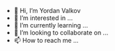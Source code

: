 - 👋 Hi, I’m Yordan Valkov
- 👀 I’m interested in ...
- 🌱 I’m currently learning ...
- 💞️ I’m looking to collaborate on ...
- 📫 How to reach me ...

<!---
jvalkovv/jvalkovv is a ✨ special ✨ repository because its `README.md` (this file) appears on your GitHub profile.
You can click the Preview link to take a look at your changes.
--->
